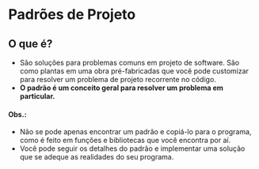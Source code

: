 # Padrões de Projeto
## O que é?
- São soluções para problemas comuns em projeto de software. São como plantas em uma obra pré-fabricadas que você pode customizar para resolver um problema de projeto recorrente no código.
- **O padrão é um conceito geral para resolver um problema em particular.**
#### Obs.:
- Não se pode apenas encontrar um padrão e copiá-lo para o programa, como é feito em funções e bibliotecas que você encontra por aí.
- Você pode seguir os detalhes do padrão e implementar uma solução que se adeque as realidades do seu programa.

